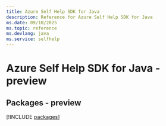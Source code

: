 ```yaml
---
title: Azure Self Help SDK for Java
description: Reference for Azure Self Help SDK for Java
ms.date: 09/10/2025
ms.topic: reference
ms.devlang: java
ms.service: selfhelp
---
```

# Azure Self Help SDK for Java - preview
## Packages - preview
[!INCLUDE [packages](self-help-index.md)]